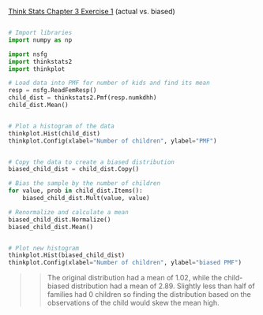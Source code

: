 [Think Stats Chapter 3 Exercise 1](http://greenteapress.com/thinkstats2/html/thinkstats2004.html#toc31) (actual vs. biased)

```python

# Import libraries
import numpy as np

import nsfg
import thinkstats2
import thinkplot

# Load data into PMF for number of kids and find its mean
resp = nsfg.ReadFemResp()
child_dist = thinkstats2.Pmf(resp.numkdhh)
child_dist.Mean()


# Plot a histogram of the data
thinkplot.Hist(child_dist)
thinkplot.Config(xlabel="Number of children", ylabel="PMF")


# Copy the data to create a biased distribution
biased_child_dist = child_dist.Copy()

# Bias the sample by the number of children 
for value, prob in child_dist.Items():
    biased_child_dist.Mult(value, value)

# Renormalize and calculate a mean
biased_child_dist.Normalize()
biased_child_dist.Mean()


# Plot new histogram
thinkplot.Hist(biased_child_dist)
thinkplot.Config(xlabel="Number of children", ylabel="biased PMF")
```

>> The original distribution had a mean of 1.02, while the child-biased distribution had a mean of 2.89. Slightly less than half of families had 0 children so finding the distribution based on the observations of the child would skew the mean high.
